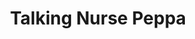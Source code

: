---
id: PE06713
title: Talking Nurse Peppa
price:
    hkd: 300
    twd: 1200
dimensions:
    w: 21
    l: 13
    h: 36
    unit: cm
imgs: 
    - 'images/products/talking-nurse-peppa.png'
stock: 1
---